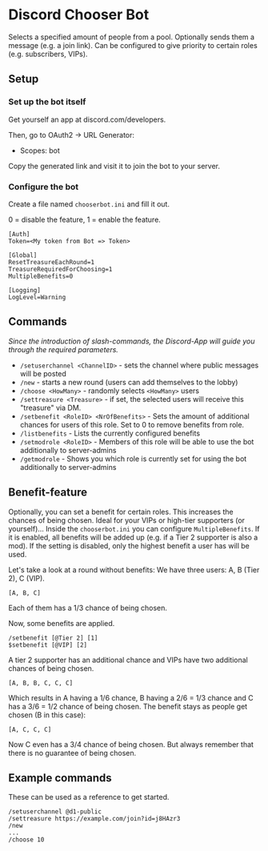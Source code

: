 # Discord Chooser Bot
Selects a specified amount of people from a pool.
Optionally sends them a message (e.g. a join link). Can be configured to give priority to certain roles (e.g. subscribers, VIPs).

## Setup
### Set up the bot itself
Get yourself an app at discord.com/developers.

Then, go to OAuth2 -> URL Generator:
* Scopes: bot

Copy the generated link and visit it to join the bot to your server.

### Configure the bot
Create a file named `chooserbot.ini` and fill it out.

0 = disable the feature, 1 = enable the feature.
```
[Auth]
Token=<My token from Bot => Token>

[Global]
ResetTreasureEachRound=1
TreasureRequiredForChoosing=1
MultipleBenefits=0

[Logging]
LogLevel=Warning
```

## Commands
_Since the introduction of slash-commands, the Discord-App will guide you through the required parameters._
* `/setuserchannel <ChannelID>` - sets the channel where public messages will be posted
* `/new` - starts a new round (users can add themselves to the lobby)
* `/choose <HowMany>` - randomly selects `<HowMany>` users
* `/settreasure <Treasure>` - if set, the selected users will receive this "treasure" via DM.
* `/setbenefit <RoleID> <NrOfBenefits>` - Sets the amount of additional chances for users of this role. Set to 0 to remove benefits from role.
* `/listbenefits` - Lists the currently configured benefits
* `/setmodrole <RoleID>` - Members of this role will be able to use the bot additionally to server-admins
* `/getmodrole` - Shows you which role is currently set for using the bot additionally to server-admins

## Benefit-feature
Optionally, you can set a benefit for certain roles. This increases the chances of being chosen. Ideal for your VIPs or high-tier supporters (or yourself)...
Inside the `chooserbot.ini` you can configure `MultipleBenefits`. If it is enabled, all benefits will be added up (e.g. if a Tier 2 supporter is also a mod). If the setting is disabled, only the highest benefit a user has will be used.

Let's take a look at a round without benefits: We have three users: A, B (Tier 2), C (VIP).
```
[A, B, C]
```
Each of them has a 1/3 chance of being chosen.

Now, some benefits are applied.
```
/setbenefit [@Tier 2] [1]
$setbenefit [@VIP] [2]
```
A tier 2 supporter has an additional chance and VIPs have two additional chances of being chosen.
```
[A, B, B, C, C, C]
```
Which results in A having a 1/6 chance, B having a 2/6 = 1/3 chance and C has a 3/6 = 1/2 chance of being chosen.
The benefit stays as people get chosen (B in this case):
```
[A, C, C, C]
```
Now C even has a 3/4 chance of being chosen. But always remember that there is no guarantee of being chosen.

## Example commands
These can be used as a reference to get started. 
```
/setuserchannel @d1-public
/settreasure https://example.com/join?id=j8HAzr3
/new
...
/choose 10
```